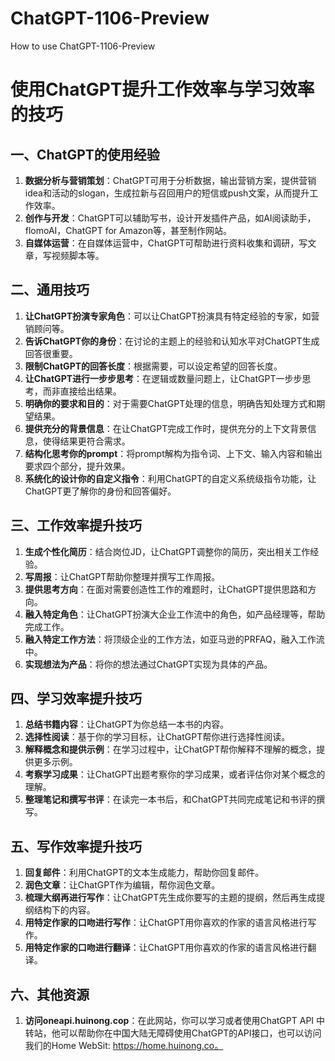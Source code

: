 # ChatGPT-1106-Preview
How to use ChatGPT-1106-Preview 

# 使用ChatGPT提升工作效率与学习效率的技巧

## 一、ChatGPT的使用经验

1. **数据分析与营销策划**：ChatGPT可用于分析数据，输出营销方案，提供营销idea和活动的slogan，生成拉新与召回用户的短信或push文案，从而提升工作效率。
2. **创作与开发**：ChatGPT可以辅助写书，设计开发插件产品，如AI阅读助手，flomoAI，ChatGPT for Amazon等，甚至制作网站。
3. **自媒体运营**：在自媒体运营中，ChatGPT可帮助进行资料收集和调研，写文章，写视频脚本等。

## 二、通用技巧

1. **让ChatGPT扮演专家角色**：可以让ChatGPT扮演具有特定经验的专家，如营销顾问等。
2. **告诉ChatGPT你的身份**：在讨论的主题上的经验和认知水平对ChatGPT生成回答很重要。
3. **限制ChatGPT的回答长度**：根据需要，可以设定希望的回答长度。
4. **让ChatGPT进行一步步思考**：在逻辑或数量问题上，让ChatGPT一步步思考，而非直接给出结果。
5. **明确你的要求和目的**：对于需要ChatGPT处理的信息，明确告知处理方式和期望结果。
6. **提供充分的背景信息**：在让ChatGPT完成工作时，提供充分的上下文背景信息，使得结果更符合需求。
7. **结构化思考你的prompt**：将prompt解构为指令词、上下文、输入内容和输出要求四个部分，提升效果。
8. **系统化的设计你的自定义指令**：利用ChatGPT的自定义系统级指令功能，让ChatGPT更了解你的身份和回答偏好。

## 三、工作效率提升技巧

1. **生成个性化简历**：结合岗位JD，让ChatGPT调整你的简历，突出相关工作经验。
2. **写周报**：让ChatGPT帮助你整理并撰写工作周报。
3. **提供思考方向**：在面对需要创造性工作的难题时，让ChatGPT提供思路和方向。
4. **融入特定角色**：让ChatGPT扮演大企业工作流中的角色，如产品经理等，帮助完成工作。
5. **融入特定工作方法**：将顶级企业的工作方法，如亚马逊的PRFAQ，融入工作流中。
6. **实现想法为产品**：将你的想法通过ChatGPT实现为具体的产品。

## 四、学习效率提升技巧

1. **总结书籍内容**：让ChatGPT为你总结一本书的内容。
2. **选择性阅读**：基于你的学习目标，让ChatGPT帮你进行选择性阅读。
3. **解释概念和提供示例**：在学习过程中，让ChatGPT帮你解释不理解的概念，提供更多示例。
4. **考察学习成果**：让ChatGPT出题考察你的学习成果，或者评估你对某个概念的理解。
5. **整理笔记和撰写书评**：在读完一本书后，和ChatGPT共同完成笔记和书评的撰写。

## 五、写作效率提升技巧

1. **回复邮件**：利用ChatGPT的文本生成能力，帮助你回复邮件。
2. **润色文章**：让ChatGPT作为编辑，帮你润色文章。
3. **梳理大纲再进行写作**：让ChatGPT先生成你要写的主题的提纲，然后再生成提纲结构下的内容。
4. **用特定作家的口吻进行写作**：让ChatGPT用你喜欢的作家的语言风格进行写作。
5. **用特定作家的口吻进行翻译**：让ChatGPT用你喜欢的作家的语言风格进行翻译。

## 六、其他资源

1. **访问oneapi.huinong.cop**：在此网站，你可以学习或者使用ChatGPT API 中转站，他可以帮助你在中国大陆无障碍使用ChatGPT的API接口，也可以访问我们的Home WebSit: https://home.huinong.co。
